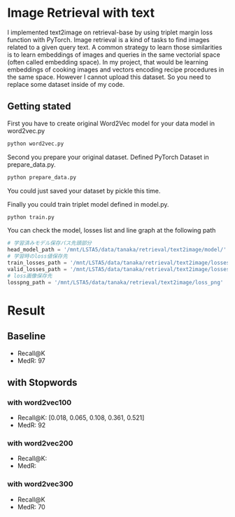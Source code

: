# Image Retrieval with text
I implemented text2image on retrieval-base by using triplet margin loss function with PyTorch. Image retrieval is a kind of tasks to find images related to a given query text. A common strategy to learn those similarities is to learn embeddings of images and queries in the same vectorial space (often called embedding space). 
In my project, that would be learning embeddings of cooking images and vectors encoding recipe procedures in the same space. However I cannot upload this dataset. So you need to replace some dataset inside of my code.

## Getting stated
First you have to create original Word2Vec model for your data model in word2vec.py

```bash
python word2vec.py
```

Second you prepare your original dataset. Defined PyTorch Dataset in prepare_data.py.

``` bash
python prepare_data.py
```

You could just saved your dataset by pickle this time.

Finally you could train triplet model defined in model.py.

```bash
python train.py 
```

You can check the model, losses list and line graph at the following path 

```python
# 学習済みモデル保存パス先頭部分
head_model_path = '/mnt/LSTA5/data/tanaka/retrieval/text2image/model/'
# 学習時のloss値保存先
train_losses_path = '/mnt/LSTA5/data/tanaka/retrieval/text2image/losses/train_losses.2048.pkl'
valid_losses_path = '/mnt/LSTA5/data/tanaka/retrieval/text2image/losses/valid_losses.2048.pkl'
# loss画像保存先
losspng_path = '/mnt/LSTA5/data/tanaka/retrieval/text2image/loss_png'
```

# Result
## Baseline
- Recall@K
- MedR: 97

## with Stopwords
### with word2vec100
- Recall@K:  [0.018, 0.065, 0.108, 0.361, 0.521]
- MedR: 92
### with word2vec200
- Recall@K:
- MedR: 
### with word2vec300
- Recall@K
- MedR: 70